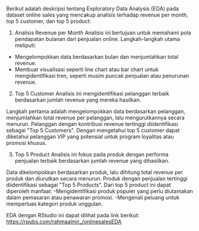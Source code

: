 Berikut adalah deskripsi tentang Exploratory Data Analysis (EDA) pada dataset online sales yang mencakup analisis terhadap revenue per month, top 5 customer, dan top 5 product:

1. Analisis Revenue per Month
Analisis ini bertujuan untuk memahami pola pendapatan bulanan dari penjualan online. Langkah-langkah utama meliputi:

- Mengelompokkan data berdasarkan bulan dan menjumlahkan total revenue.
- Membuat visualisasi seperti line chart atau bar chart untuk mengidentifikasi tren, seperti musim puncak penjualan atau penurunan revenue.

2. Top 5 Customer
Analisis ini mengidentifikasi pelanggan terbaik berdasarkan jumlah revenue yang mereka hasilkan.

Langkah pertama adalah mengelompokkan data berdasarkan pelanggan, menjumlahkan total revenue per pelanggan, lalu mengurutkannya secara menurun.
Pelanggan dengan kontribusi revenue tertinggi diidentifikasi sebagai "Top 5 Customers".
Dengan mengetahui top 5 customer dapat diketahui pelanggan VIP yang potensial untuk program loyalitas atau promosi khusus.

3. Top 5 Product
Analisis ini fokus pada produk dengan performa penjualan terbaik berdasarkan jumlah revenue yang dihasilkan.

Data dikelompokkan berdasarkan produk, lalu dihitung total revenue per produk dan diurutkan secara menurun.
Produk dengan penjualan tertinggi diidentifikasi sebagai "Top 5 Products".
Dari top 5 product ini dapat diperoleh manfaat:
-Mengidentifikasi produk populer yang perlu diutamakan dalam pemasaran atau penawaran promosi.
-Mengenali peluang untuk memperluas kategori produk unggulan.

EDA dengan RStudio ini dapat dilihat pada link berikut: https://rpubs.com/rahmaalmir_/onlinesalesEDA
